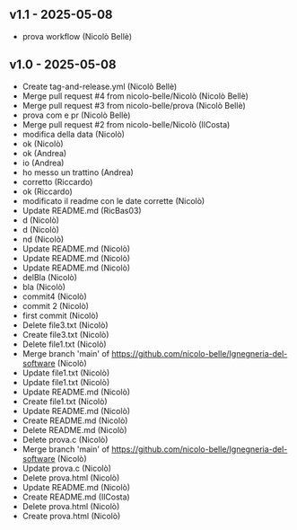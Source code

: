 ## v1.1 - 2025-05-08
- prova workflow (Nicolò Bellè)
## v1.0 - 2025-05-08
- Create tag-and-release.yml (Nicolò Bellè)
- Merge pull request #4 from nicolo-belle/Nicolò (Nicolò Bellè)
- Merge pull request #3 from nicolo-belle/prova (Nicolò Bellè)
- prova com e pr (Nicolò Bellè)
- Merge pull request #2 from nicolo-belle/Nicolò (IlCosta)
- modifica della data (Nicolò)
- ok (Nicolò)
- ok (Andrea)
- io (Andrea)
- ho messo un trattino (Andrea)
- corretto (Riccardo)
- ok (Riccardo)
- modificato il readme con le date corrette (Nicolò)
- Update README.md (RicBas03)
- d (Nicolò)
- d (Nicolò)
- nd (Nicolò)
- Update README.md (Nicolò)
- Update README.md (Nicolò)
- Update README.md (Nicolò)
- delBla (Nicolò)
- bla (Nicolò)
- commit4 (Nicolò)
- commit 2 (Nicolò)
- first commit (Nicolò)
- Delete file3.txt (Nicolò)
- Create file3.txt (Nicolò)
- Delete file1.txt (Nicolò)
- Merge branch 'main' of https://github.com/nicolo-belle/Ignegneria-del-software (Nicolò)
- Update file1.txt (Nicolò)
- Update file1.txt (Nicolò)
- Update README.md (Nicolò)
- Create file1.txt (Nicolò)
- Update README.md (Nicolò)
- Create README.md (Nicolò)
- Delete README.md (Nicolò)
- Delete prova.c (Nicolò)
- Merge branch 'main' of https://github.com/nicolo-belle/Ignegneria-del-software (Nicolò)
- Update prova.c (Nicolò)
- Delete prova.html (Nicolò)
- Update README.md (Nicolò)
- Create README.md (IlCosta)
- Delete prova.html (Nicolò)
- Create prova.html (Nicolò)
